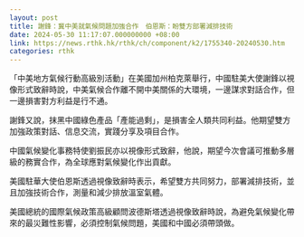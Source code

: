 ```yaml
---
layout: post
title: 謝鋒：冀中美就氣候問題加強合作　伯恩斯：盼雙方部署減排技術
date: 2024-05-30 11:17:07.000000000 +08:00
link: https://news.rthk.hk/rthk/ch/component/k2/1755340-20240530.htm
categories: rthk
---
```


「中美地方氣候行動高級別活動」在美國加州柏克萊舉行，中國駐美大使謝鋒以視像形式致辭時說，中美氣候合作離不開中美關係的大環境，一邊謀求對話合作，但一邊損害對方利益是行不通。

謝鋒又說，抹黑中國綠色產品「產能過剩」，是損害全人類共同利益。他期望雙方加強政策對話、信息交流，實踐分享及項目合作。

中國氣候變化事務特使劉振民亦以視像形式致辭，他說，期望今次會議可推動多層級的務實合作，為全球應對氣候變化作出貢獻。

美國駐華大使伯恩斯透過視像致辭時表示，希望雙方共同努力，部署減排技術，並且加強技術合作，測量和減少排放溫室氣體。

美國總統的國際氣候政策高級顧問波德斯塔透過視像致辭時說，為避免氣候變化帶來的最災難性影響，必須控制氣候問題，美國和中國必須帶頭做。
